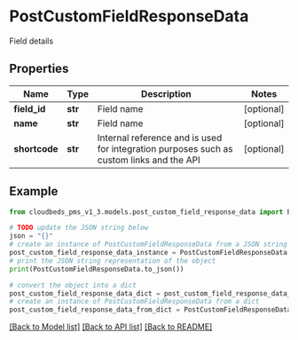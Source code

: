 # PostCustomFieldResponseData

Field details

## Properties

Name | Type | Description | Notes
------------ | ------------- | ------------- | -------------
**field_id** | **str** | Field name | [optional] 
**name** | **str** | Field name | [optional] 
**shortcode** | **str** | Internal reference and is used for integration purposes such as custom links and the API | [optional] 

## Example

```python
from cloudbeds_pms_v1_3.models.post_custom_field_response_data import PostCustomFieldResponseData

# TODO update the JSON string below
json = "{}"
# create an instance of PostCustomFieldResponseData from a JSON string
post_custom_field_response_data_instance = PostCustomFieldResponseData.from_json(json)
# print the JSON string representation of the object
print(PostCustomFieldResponseData.to_json())

# convert the object into a dict
post_custom_field_response_data_dict = post_custom_field_response_data_instance.to_dict()
# create an instance of PostCustomFieldResponseData from a dict
post_custom_field_response_data_from_dict = PostCustomFieldResponseData.from_dict(post_custom_field_response_data_dict)
```
[[Back to Model list]](../README.md#documentation-for-models) [[Back to API list]](../README.md#documentation-for-api-endpoints) [[Back to README]](../README.md)


